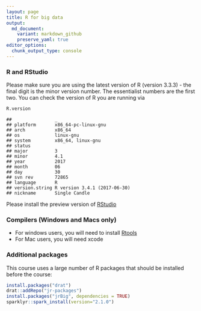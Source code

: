 ```yaml
---
layout: page
title: R for big data
output:
  md_document:
    variant: markdown_github
    preserve_yaml: true
editor_options: 
  chunk_output_type: console
---
```


### R and RStudio

Please make sure you are using the latest version of R (version 3.3.3) - the final digit is the minor version number. The essentialist numbers are the first two. You can check the version of R you are running via

``` r
R.version
```

    ##                _                           
    ## platform       x86_64-pc-linux-gnu         
    ## arch           x86_64                      
    ## os             linux-gnu                   
    ## system         x86_64, linux-gnu           
    ## status                                     
    ## major          3                           
    ## minor          4.1                         
    ## year           2017                        
    ## month          06                          
    ## day            30                          
    ## svn rev        72865                       
    ## language       R                           
    ## version.string R version 3.4.1 (2017-06-30)
    ## nickname       Single Candle

Please install the preview version of [RStudio](https://www.rstudio.com/products/rstudio/download/preview/)

### Compilers (Windows and Macs only)

-   For windows users, you will need to install [Rtools](https://cran.r-project.org/bin/windows/Rtools/)
-   For Mac users, you will need xcode

### Additional packages

This course uses a large number of R packages that should be installed before the course:

``` r
install.packages("drat")
drat::addRepo("jr-packages")
install.packages("jrBig", dependencies = TRUE)
sparklyr::spark_install(version="2.1.0")
```
